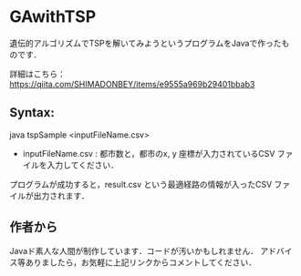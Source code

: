 # GAwithTSP
遺伝的アルゴリズムでTSPを解いてみようというプログラムをJavaで作ったものです．

詳細はこちら：
https://qiita.com/SHIMADONBEY/items/e9555a969b29401bbab3

## Syntax:

java tspSample <inputFileName.csv>

- inputFileName.csv : 都市数と，都市のx, y 座標が入力されているCSV ファイルを入力してください．

プログラムが成功すると，result.csv という最適経路の情報が入ったCSV ファイルが出力されます．

## 作者から
Javaド素人な人間が制作しています．コードが汚いかもしれません．
アドバイス等ありましたら，お気軽に上記リンクからコメントしてください．

